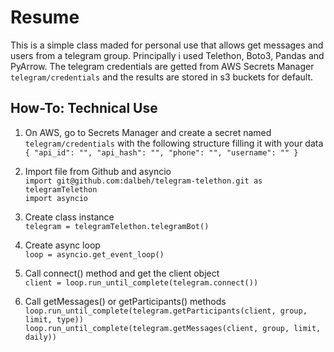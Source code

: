 # Resume
This is a simple class maded for personal use that allows get messages and users from a telegram group. Principally i used Telethon, Boto3, Pandas and PyArrow.  The telegram credentials are getted from AWS Secrets Manager `telegram/credentials` and the results are stored in s3 buckets for default.
<br />
## How-To: Technical Use
1. On AWS, go to Secrets Manager and create a secret named `telegram/credentials` with the following structure filling it with your data <br />
`{
    "api_id": "",
    "api_hash": "",
    "phone": "",
    "username": ""
}`

2. Import file from Github and asyncio <br />
`import git@github.com:dalbeh/telegram-telethon.git as telegramTelethon` <br />
`import asyncio`

2. Create class instance <br />
`telegram = telegramTelethon.telegramBot()`
3. Create async loop <br />
`loop = asyncio.get_event_loop()`

5. Call connect() method and get the client object <br />
`client = loop.run_until_complete(telegram.connect())`

7. Call getMessages() or getParticipants() methods <br />
`loop.run_until_complete(telegram.getParticipants(client, group, limit, type))` <br />
`loop.run_until_complete(telegram.getMessages(client, group, limit, daily))`
